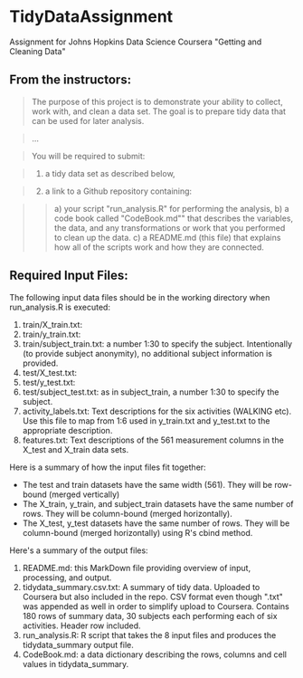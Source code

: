 TidyDataAssignment
==================

Assignment for Johns Hopkins Data Science Coursera "Getting and Cleaning Data"

## From the instructors:

> The purpose of this project is to demonstrate your ability to collect, 
> work with, and clean a data set.
> The goal is to prepare tidy data that can be used for later analysis. 

> ... 

> You will be required to submit:

> 1) a tidy data set as described below,

> 2) a link to a Github repository containing:

>>   a) your script "run_analysis.R" for performing the analysis,
>>   b) a code book called "CodeBook.md"" that describes the variables, the data,
and any transformations or work that you performed to clean up the data.
>>   c) a README.md (this file) that explains how all of the scripts work and how they are connected.  

## Required Input Files:

The following input data files should be in the working directory when run_analysis.R
is executed:

1.  train/X_train.txt:
2.  train/y_train.txt:
3.  train/subject_train.txt: a number 1:30 to specify the subject. Intentionally (to provide subject anonymity), no additional subject information is provided.
4.  test/X_test.txt:
5.  test/y_test.txt:
6.  test/subject_test.txt: as in subject_train, a number 1:30 to specify the subject. 
7.  activity_labels.txt: Text descriptions for the six activities (WALKING etc). Use this file to map from 1:6 used in y_train.txt and y_test.txt to the appropriate description.
8.  features.txt: Text descriptions of the 561 measurement columns in the X_test and X_train data sets.

Here is a summary of how the input files fit together:

* The test and train datasets have the same width (561). They will be row-bound (merged vertically)
* The X_train, y_train, and subject_train datasets have the same number of rows. They will be column-bound (merged horizontally).
* The X_test, y_test datasets have the same number of rows. They will be column-bound (merged horizontally) using R's cbind method.

Here's a summary of the output files:

1.  README.md: this MarkDown file providing overview of input, processing, and output.
2.  tidydata_summary.csv.txt: A summary of tidy data. Uploaded to Coursera but also included in the repo. CSV format even though ".txt" was appended as well in order to simplify upload to Coursera. Contains 180 rows of summary data, 30 subjects each performing each of six activities. Header row included. 
3.  run_analysis.R: R script that takes the 8 input files and produces the tidydata_summary output file.
4.  CodeBook.md: a data dictionary describing the rows, columns and cell values in tidydata_summary.
